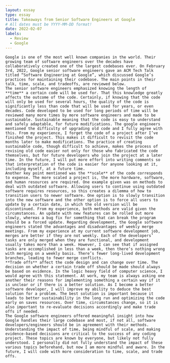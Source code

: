 ```yaml
---
layout: essay
type: essay
title: Takeaways from Senior Software Engineers at Google
# All dates must be YYYY-MM-DD format!
date: 2022-02-07
labels:
  - Review
  - Google
---
```

	Google is one of the most well known companies in the world. Their growing team of software engineers over the decades have collaboratively created one of the largest codebases ever. On February 3rd, 2022, Google senior software engineers gave an ACM Tech Talk titled “Software Engineering at Google”, which discussed Google’s practices for maintaining their codebase. The main points in their talk, time, scale, and tradeoffs, are reviewed below.
	The senior software engineers emphasized knowing the length of **time** a certain code will be used for. That this knowledge greatly affects the outcome of the code. Certainly, if knowing that the code will only be used for several hours, the quality of the code is significantly less than code that will be used for years, or even decades. Code developed to be used for long periods of time will be reviewed many more times by more software engineers and made to be sustainable. Sustainable meaning that the code is easy to understand and safely adaptable, for future modifications. The google engineers mentioned the difficulty of upgrading old code and I fully agree with this. From my experience, I forget the code of a project after I’ve finished the project. This makes it difficult to revisit the code months later to make modifications. The practice of creating sustainable code, though difficult to achieve, makes the process of revising old code easier not only for those who fabricated the code themselves, but for future developers who join the project at a later time. In the future, I will put more effort into writing comments so that interpretation of the code is easier for anyone looking at it, including myself, at a future time.
	Another key point mentioned was the **scale** of the code corresponds to expense. The more scaled a project is, the more hardware, software, and human resources are required. One example given was on methods to deal with outdated software. Allowing users to continue using outdated software requires resources, so this creates a dilemma of how to transition users to newer software. One option is to slowly transition into the new software and the other option is to force all users to update by a certain date, in which the old version will be discontinued. From my experience, both methods are valid given the circumstances. An update with new features can be rolled out more slowly, whereas a bug fix for something that can break the program should be a forced update. Regarding development, the Google software engineers stated the advantages and disadvantages of weekly merge meetings. From my experience at my current software development job, merges are better if they are not weekly. Each of the developers’ tasks are only merged when they are functional, and development usually takes more than a week. However, I can see that if assigned tasks are accomplished in less than a week, then there’s nothing wrong with merging on a weekly basis. There’s fewer long-lived development branches, leading to fewer merge conflicts.
	**Trade offs** affect the code design and can change over time. The decision on whether a certain trade off should be made should always be based on evidence. In the logic heavy field of computer science, I would agree with this statement. At work, my team is always asking one another their reasons for implementing something a certain way if it is unclear or if there is a better solution. As I become a better software developer, I will improve my ability to deduce the best solution for a problem. The best solution is important because it leads to better sustainability in the long run and optimizing the code early on saves resources. Over time, circumstances change, so it is also important to re-evaluate decisions accordingly and make trade offs if needed.
	The Google software engineers offered meaningful insight into how Google handles their large codebase and most, if not all, software developers/engineers should be in agreement with their methods. Understanding the impact of time, being mindful of scale, and making evidence-based decisions are critical to the success of any coding project. These topics are known by everyone, but likely not fully understood. I personally did not fully understand the impact of these various topics beforehand, but now I am more mindful and aware. In the future, I will code with more consideration to time, scale, and trade offs.
